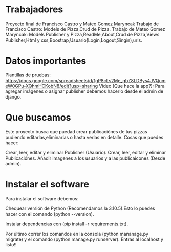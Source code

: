 # Trabajadores
Proyecto final de Francisco Castro y Mateo Gomez Maryncak
Trabajo de Francisco Castro: Models de Pizza,Crud de Pizza.
Trabajo de Mateo Gomez Maryncak: Models Publisher y Pizza,ReadMe,About,Crud de Pizza,Views Publisher,Html y css,Boostrap,Usuario(Login,Logout,Singin),urls.

# Datos importantes
Plantillas de pruebas: https://docs.google.com/spreadsheets/d/1gP8cLs2Me_gbZ8LDBys4JVQumeW0GPu-XQhmHCKobN8/edit?usp=sharing
Video (Que hace la app?): 
Para agregar imágenes o asignar publisher debemos hacerlo desde el admin de django.

# Que buscamos
Este proyecto busca que puedad crear publicaciónes de tus pizzas pudiendo editarlas,eliminarlas o hasta verlas en detalle. Cosas que puedes hacer:

Crear, leer, editar y eliminar Publisher (Usuario).
Crear, leer, editar y eliminar Publicaciónes.
Añadir imagenes a los usuarios y a las publicaicones (Desde admin).

# Instalar el software
Para instalar el software debemos:

Chequear versión de Python (Recomendamos la 3.10.5).Esto lo puedes hacer con el comando (python --version).

Instalar dependencias con (pip install -r requirements.txt).

Por último correr los comandos en la consola (python mananage.py migrate) y el comando (python manage.py runserver).
Entras al localhost y listo!!
